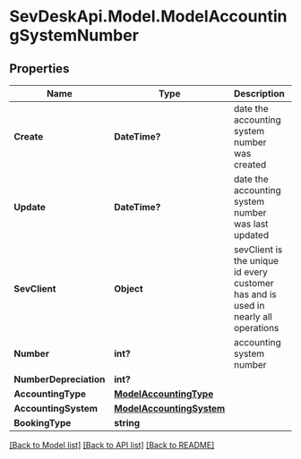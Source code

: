 # SevDeskApi.Model.ModelAccountingSystemNumber
## Properties

Name | Type | Description | Notes
------------ | ------------- | ------------- | -------------
**Create** | **DateTime?** | date the accounting system number was created | [optional] 
**Update** | **DateTime?** | date the accounting system number was last updated | [optional] 
**SevClient** | **Object** | sevClient is the unique id every customer has and is used in nearly all operations | [optional] 
**Number** | **int?** | accounting system number | [optional] 
**NumberDepreciation** | **int?** |  | [optional] 
**AccountingType** | [**ModelAccountingType**](ModelAccountingType.md) |  | [optional] 
**AccountingSystem** | [**ModelAccountingSystem**](ModelAccountingSystem.md) |  | [optional] 
**BookingType** | **string** |  | [optional] 

[[Back to Model list]](../README.md#documentation-for-models) [[Back to API list]](../README.md#documentation-for-api-endpoints) [[Back to README]](../README.md)

